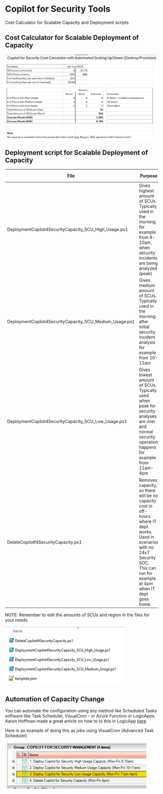 # Copilot for Security Tools
Cost Calculator for Scalable Capacity and Deployment scripts



## **Cost Calculator for Scalable Deployment of Capacity**

[Link]: https://github.com/KnudsenMorten/Copilot4SecurityTools/blob/main/CostCalculator/Microsoft%20Copilot%20for%20Security%20Cost%20Calculator.xlsx



![image-20240405183838900](https://github.com/KnudsenMorten/Copilot4SecurityTools/blob/main/img/image-20240405183838900.png)



## Deployment script for Scalable Deployment of Capacity

[Link]: https://github.com/KnudsenMorten/Copilot4SecurityTools/tree/main/ScalableDeployment

| File                                                    | Purpose                                                      | SCUs (sample) |
| ------------------------------------------------------- | ------------------------------------------------------------ | ------------- |
| DeploymentCopilot4SecurityCapacity_SCU_High_Usage.ps1   | Gives highest amount of SCUs. Typically used in the morning for example from 8-10am, when  security incidents are being analyzed (peak) | 4             |
| DeploymentCopilot4SecurityCapacity_SCU_Medium_Usage.ps1 | Gives medium amount of SCUs. Typically used in the morning after initial security incident analysis for example from 10-11am | 2             |
| DeploymentCopilot4SecurityCapacity_SCU_Low_Usage.ps1    | Gives lowest amount of SCUs. Typically used when peak for security analyses are over and normal security operation happens for example from 11am-4pm | 1             |
| DeleteCopilotf4SecurityCapacity.ps1                     | Removes capacity, so there will be no capacity cost in off-hours where IT dept. works. Used in scenarios with no 24x7 Security SOC. This can run for example at 4pm when IT dept goes home. | 0             |

NOTE: Remember to edit the amounts of SCUs and region in the files for your needs

![image-20240405185205986](https://github.com/KnudsenMorten/Copilot4SecurityTools/blob/main/img/image-20240405185205986.png)



## Automation of Capacity Change

You can automate the configuration using any method like Scheduled Tasks software like Task Scheduler, VisualCron - or Azure Function or LogicApps. Aaron Hoffman made a great article on how to to this in LogicApp [here](https://medium.com/@aaron.hoffmann/scheduling-microsoft-copilot-for-security-capacities-20f4b26f1999)

Here is an example of doing this as jobs using VisualCron (Advanced Task Scheduler)

![image-20240405184741166](https://github.com/KnudsenMorten/Copilot4SecurityTools/blob/main/img/image-20240405184741166.png)

